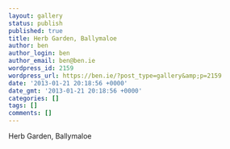 ```yaml
---
layout: gallery
status: publish
published: true
title: Herb Garden, Ballymaloe
author: ben
author_login: ben
author_email: ben@ben.ie
wordpress_id: 2159
wordpress_url: https://ben.ie/?post_type=gallery&amp;p=2159
date: '2013-01-21 20:18:56 +0000'
date_gmt: '2013-01-21 20:18:56 +0000'
categories: []
tags: []
comments: []
---
```

<p>Herb Garden, Ballymaloe</p>
